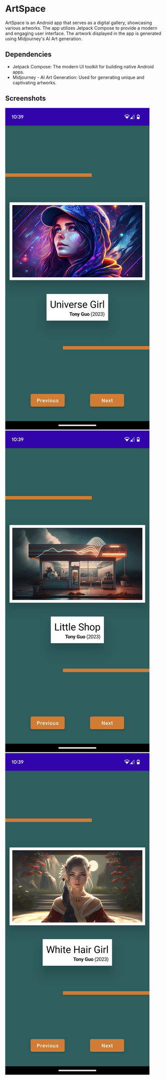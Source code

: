 # ArtSpace

ArtSpace is an Android app that serves as a digital gallery, showcasing various artworks. The app utilizes Jetpack Compose to provide a modern and engaging user interface. The artwork displayed in the app is generated using Midjourney's AI Art generation.

## Dependencies

- Jetpack Compose: The modern UI toolkit for building native Android apps.
- Midjourney - AI Art Generation: Used for generating unique and captivating artworks.

## Screenshots

![Screenshot 1](screenshots/ArtSpace1.png)
![Screenshot 2](screenshots/ArtSpace2.png)
![Screenshot 3](screenshots/ArtSpace3.png)
